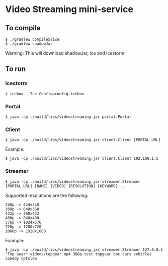 # Video Streaming mini-service

## To compile
```
$ ./gradlew compileSlice
$ ./gradlew shadowJar
```
Warning: This will download shadowJar, Ice and Icestorm

## To run

### Icestorm
```
$ icebox --Ice.Config=config.icebox
```

### Portal

```
$ java -cp ./build/libs/videostreaming.jar portal.Portal
```

### Client

```
$ java -cp ./build/libs/videostreaming.jar client.Client [PORTAL_URL]
```
Example:

```
$ java -cp ./build/libs/videostreaming.jar client.Client 192.168.1.5
```

### Streamer
```
$ java -cp ./build/libs/videostreaming.jar streamer.Streamer [PORTAL_URL] [NAME] [VIDEO] [RESOLUTION] [KEYWORD]...
```

Supported resolutions are the following:
```
240p -> 424x240
360p -> 640x360
432p -> 768x432
480p -> 848x480
576p -> 1024x576
720p -> 1280x720
1080p -> 1920x1080
```

Example:
```
$ java -cp ./build/libs/videostreaming.jar streamer.Streamer 127.0.0.1 "Top Gear" videos/topgear.mp4 360p test topgear bbc cars vehicles comedy cptslow
```
